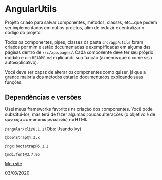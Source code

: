 # AngularUtils

Projeto criado para salvar componentes, métodos, classes, etc...que podem ser implementados em outros projetos, afim de reduzir e centralizar o código do projeto.

Todos os componentes, pipes, classes da pasta `src/app/utils` foram criados por mim e estão documentadas e exemplificadas em alguma das páginas dentro de `src/app/pages/`. Cada componente deve ter seu próprio módulo e um `README.md` explicando sua função (a menos que o nome seja autoexplicativo).

Você deve ser capaz de alterar os componentes como quiser, já que a grande maioria dos métodos estarão documentados explicando suas funções.

## Dependências e versões
Usei meus frameworks favoritos na criação dos componentes. Você pode substituí-los, mas terá de fazer algumas poucas alterações (o objetivo é de que seja as menores possíveis) no HTML.

`@angular/cli@8.1.1` (Obs: Usando Ivy)

`@bootstrap@4.3.x`

`@ngx-bootstrap@5.1.1`

`@mdi/font@3.7.95`

[Meu site](https://jmarcossouza.com)

03/03/2020